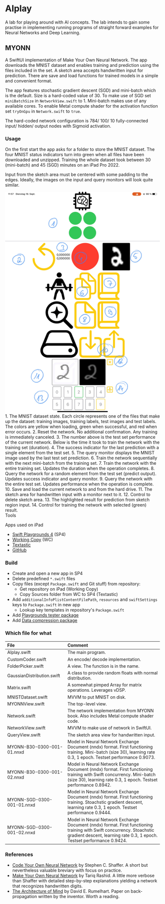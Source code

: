 # AIplay
A lab for playing around with AI concepts. The lab intends to gain some practise in implementing running programs of straight forward examples for Neural Networks and Deep Learning.

## MYONN
A SwiftUI implementation of Make Your Own Neural Network. The app downloads the MNIST dataset and enables training and prediction using the files included in the set. A sketch area accepts handwritten input for prediction. There are save and load functions for trained models in a simple and convenient format.

The app features stochastic gradient descent (SGD) and mini-batch which is the default. Size is a hard-coded value of 30. To make use of SGD set `miniBatchSize` in `NetworkView.swift` to 1. Mini-batch makes use of any available cores. To enable Metal compute shader for the activation function set `tryOnGpu` in `Network.swift` to `true`.

The hard-coded network configuration is 784/ 100/ 10 fully-connected input/ hidden/ output nodes with Sigmoid activation.

### Usage
On the first start the app asks for a folder to store the MNIST dataset. The four MNIST status indicators turn into green when all files have been downloaded and unzipped. Training the whole dataset took between 30 (mini-batch) and 45 (SGD) minutes on an iPad Pro 2022.

Input from the sketch area must be centered with some padding to the edges. Ideally, the images on the input and query monitors will look quite similar.

<img align="left" src="myonn-app-usage.png" alt="MYONN app usage image">
1. The MNIST dataset state. Each circle represents one of the files that make up the dataset: training images, training labels, test images and test labels. The colors are yellow when loading, green when successful, and red when error occurs.
2. Reset the network. No additional confirmation. Any training is immediately canceled.
3. The number above is the test set performance of the current network. Below is the time it took to train the network with the training set (duration).
4. The success indicator for the last prediction with a single element from the test set.
5. The query monitor displays the MNIST image used by the last test set prediction.
6. Train the network sequentially with the next mini-batch from the training set.
7. Train the network with the entire training set. Updates the duration when the operation completes.
8. Query the network for a random element from the test set (predict output). Updates success indicator and query monitor.
9. Query the network with the entire test set. Updates performance when the operation is complete.
10. Save and load the current network to and from the hard drive.
11. The sketch area for handwritten input with a monitor next to it.
12. Control to delete sketch area.
13. The highlighted result for prediction from sketch region input.
14. Control for training the network with selected (green) result.
<br clear="left/>

**Working**
- MNIST loading/ training/ predicting
- Save/ load trained model (proprietary format)
- Predict handwritten input

**Wanted**
- Better UX
- Configuration UI
- Save/ load in common format
- CoreML usage
- Metal compute shader usage (extended)
- More activation functions
- More layer types

### Tools
Apps used on iPad
- [Swift Playgrounds 4](https://apps.apple.com/de/app/swift-playgrounds/id908519492) (SP4)
- [Working Copy](https://workingcopyapp.com/) (WC)
- [Textastic](https://www.textasticapp.com/)
- [GitHub](https://apps.apple.com/us/app/github/id1477376905)

### Build
- Create and open a new app in SP4
- Delete predefined `*.swift` files
- Copy files (except `Package.swift` and Git stuff) from repository:
  - Get repository on iPad (Working Copy)
  - Copy Sources folder from WC to SP4 (Textastic)
- Add `additionalInfoPlistContentFilePath`, `resources` and `swiftSettings` keys to `Package.swift` in new app
  - Lookup key templates in repository's `Package.swift`
- Add [Playgrounds tester package](https://github.com/Losiowaty/PlaygroundTester.git)
- Add [Data compression package](https://github.com/mw99/DataCompression.git)

### Which file for what
|File|Comment|
|:---|:------|
|AIplay.swift|The main program.|
|CustomCoder.swift|An encode/ decode implementation.|
|FolderPicker.swift|A view. The function is in the name.|
|GaussianDistribution.swift|A class to provide random floats with normal distribution.|
|Matrix.swift|A somewhat pimped Array for matrix operations. Leverages vDSP.|
|MNISTDataset.swift|MVVM to put MNIST on disk.|
|MYONNView.swift|The top-level view.|
|Network.swift|The network implementation from MYONN book. Also includes Metal compute shader code.|
|NetworkView.swift|MVVM to make use of network in SwiftUI.|
|QueryView.swift|The sketch area view for handwritten input.|
|MYONN-B30-0300-001-01.nnxd|Model in Neural Network Exchange Document (nndx) format. First functioning training. Mini-batch (size 30), learning rate 0.3, 1 epoch. Testset performance 0.9073.|
|MYONN-B30-0300-001-02.nnxd|Model in Neural Network Exchange Document (nndx) format. First functioning training with Swift concurrency. Mini-batch (size 30), learning rate 0.3, 1 epoch. Testset performance 0.8942.|
|MYONN-SGD-0300-001-01.nnxd|Model in Neural Network Exchange Document (nndx) format. First functioning training. Stoachstic gradient descent, learning rate 0.3, 1 epoch. Testset performance 0.9444.|
|MYONN-SGD-0300-001-02.nnxd|Model in Neural Network Exchange Document (nndx) format. First functioning training with Swift concurrency. Stoachstic gradient descent, learning rate 0.3, 1 epoch. Testset performance 0.9424.|

### References
- [Code Your Own Neural Network](https://www.amazon.de/Code-Neural-Network-step-step-ebook/dp/B00TXPGEHG) by Stephen C. Shaffer. A short but nevertheless valuable breviary with focus on practice.
- [Make Your Own Neural Network](https://www.amazon.de/-/en/Tariq-Rashid/dp/1530826608) by Tariq Rashid. A little more verbose than Shaffer with detailed step-by-step explanations yielding a network that recognizes handwritten digits.
- [The Architecture of Mind](http://faculty.otterbein.edu/dstucki/INST4200/Rumelhart.pdf) by David E. Rumelhart. Paper on back-propagation written by the inventor. Worth a reading.
